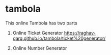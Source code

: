 # tambola

This online Tambola has two parts

1. Online Ticket Generator
  https://raghav-garg.github.io/tambola/ticket%20generator/
  
2. Online Number Generator
  
